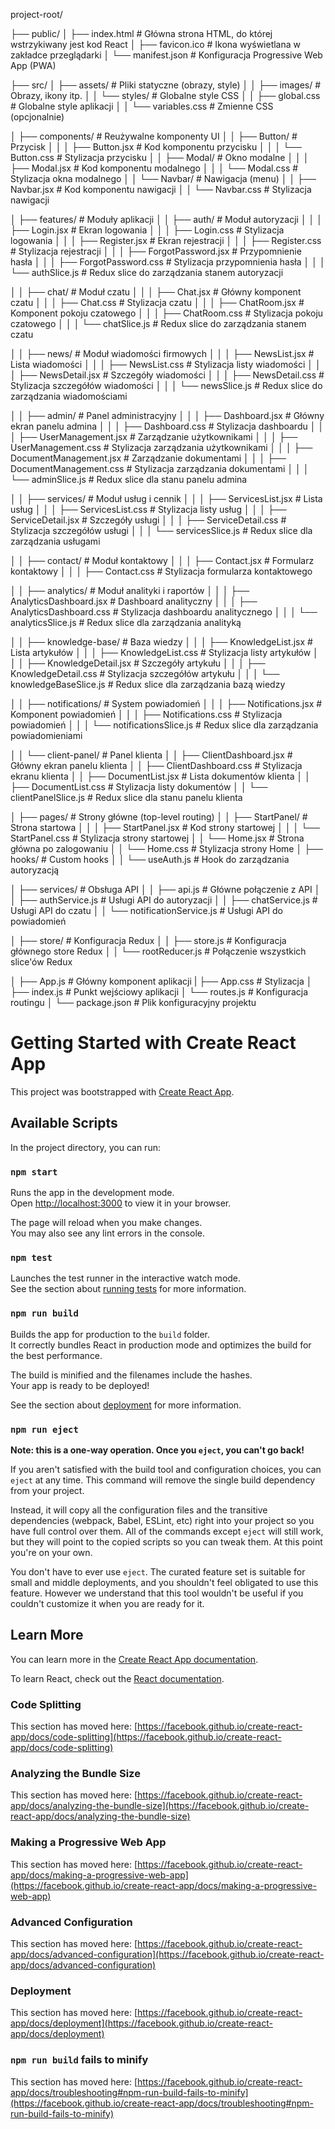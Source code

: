 project-root/


├── public/
│   ├── index.html               # Główna strona HTML, do której wstrzykiwany jest kod React
│   ├── favicon.ico              # Ikona wyświetlana w zakładce przeglądarki
│   └── manifest.json            # Konfiguracja Progressive Web App (PWA)



├── src/
│   ├── assets/                  # Pliki statyczne (obrazy, style)
│   │   ├── images/              # Obrazy, ikony itp.
│   │   └── styles/              # Globalne style CSS
│   │       ├── global.css       # Globalne style aplikacji
│   │       └── variables.css    # Zmienne CSS (opcjonalnie)

│   ├── components/              # Reużywalne komponenty UI
│   │   ├── Button/              # Przycisk
│   │   │   ├── Button.jsx       # Kod komponentu przycisku
│   │   │   └── Button.css       # Stylizacja przycisku
│   │   ├── Modal/               # Okno modalne
│   │   │   ├── Modal.jsx        # Kod komponentu modalnego
│   │   │   └── Modal.css        # Stylizacja okna modalnego
│   │   └── Navbar/              # Nawigacja (menu)
│   │       ├── Navbar.jsx       # Kod komponentu nawigacji
│   │       └── Navbar.css       # Stylizacja nawigacji

│   ├── features/                # Moduły aplikacji
│   │   ├── auth/                # Moduł autoryzacji
│   │   │   ├── Login.jsx        # Ekran logowania
│   │   │   ├── Login.css        # Stylizacja logowania
│   │   │   ├── Register.jsx     # Ekran rejestracji
│   │   │   ├── Register.css     # Stylizacja rejestracji
│   │   │   ├── ForgotPassword.jsx # Przypomnienie hasła
│   │   │   ├── ForgotPassword.css # Stylizacja przypomnienia hasła
│   │   │   └── authSlice.js     # Redux slice do zarządzania stanem autoryzacji

│   │   ├── chat/                # Moduł czatu
│   │   │   ├── Chat.jsx         # Główny komponent czatu
│   │   │   ├── Chat.css         # Stylizacja czatu
│   │   │   ├── ChatRoom.jsx     # Komponent pokoju czatowego
│   │   │   ├── ChatRoom.css     # Stylizacja pokoju czatowego
│   │   │   └── chatSlice.js     # Redux slice do zarządzania stanem czatu

│   │   ├── news/                # Moduł wiadomości firmowych
│   │   │   ├── NewsList.jsx     # Lista wiadomości
│   │   │   ├── NewsList.css     # Stylizacja listy wiadomości
│   │   │   ├── NewsDetail.jsx   # Szczegóły wiadomości
│   │   │   ├── NewsDetail.css   # Stylizacja szczegółów wiadomości
│   │   │   └── newsSlice.js     # Redux slice do zarządzania wiadomościami

│   │   ├── admin/                          # Panel administracyjny
│   │   │   ├── Dashboard.jsx               # Główny ekran panelu admina
│   │   │   ├── Dashboard.css               # Stylizacja dashboardu
│   │   │   ├── UserManagement.jsx          # Zarządzanie użytkownikami
│   │   │   ├── UserManagement.css          # Stylizacja zarządzania użytkownikami
│   │   │   ├── DocumentManagement.jsx      # Zarządzanie dokumentami
│   │   │   ├── DocumentManagement.css      # Stylizacja zarządzania dokumentami
│   │   │   └── adminSlice.js               # Redux slice dla stanu panelu admina

│   │   ├── services/                   # Moduł usług i cennik
│   │   │   ├── ServicesList.jsx        # Lista usług
│   │   │   ├── ServicesList.css        # Stylizacja listy usług
│   │   │   ├── ServiceDetail.jsx       # Szczegóły usługi
│   │   │   ├── ServiceDetail.css       # Stylizacja szczegółów usługi
│   │   │   └── servicesSlice.js        # Redux slice dla zarządzania usługami

│   │   ├── contact/             # Moduł kontaktowy
│   │   │   ├── Contact.jsx      # Formularz kontaktowy
│   │   │   ├── Contact.css      # Stylizacja formularza kontaktowego

│   │   ├── analytics/                      # Moduł analityki i raportów
│   │   │   ├── AnalyticsDashboard.jsx      # Dashboard analityczny
│   │   │   ├── AnalyticsDashboard.css      # Stylizacja dashboardu analitycznego
│   │   │   └── analyticsSlice.js           # Redux slice dla zarządzania analityką

│   │   ├── knowledge-base/             # Baza wiedzy
│   │   │   ├── KnowledgeList.jsx       # Lista artykułów
│   │   │   ├── KnowledgeList.css       # Stylizacja listy artykułów
│   │   │   ├── KnowledgeDetail.jsx     # Szczegóły artykułu
│   │   │   ├── KnowledgeDetail.css     # Stylizacja szczegółów artykułu
│   │   │   └── knowledgeBaseSlice.js   # Redux slice dla zarządzania bazą wiedzy

│   │   ├── notifications/              # System powiadomień
│   │   │   ├── Notifications.jsx       # Komponent powiadomień
│   │   │   ├── Notifications.css       # Stylizacja powiadomień
│   │   │   └── notificationsSlice.js   # Redux slice dla zarządzania powiadomieniami

│   │   └── client-panel/               # Panel klienta
│   │       ├── ClientDashboard.jsx     # Główny ekran panelu klienta
│   │       ├── ClientDashboard.css     # Stylizacja ekranu klienta
│   │       ├── DocumentList.jsx        # Lista dokumentów klienta
│   │       ├── DocumentList.css        # Stylizacja listy dokumentów
│   │       └── clientPanelSlice.js     # Redux slice dla stanu panelu klienta

│   ├── pages/                   # Strony główne (top-level routing)
│   │   ├── StartPanel/          # Strona startowa
│   │   │   ├── StartPanel.jsx   # Kod strony startowej
│   │   │   └── StartPanel.css   # Stylizacja strony startowej
│   │   └── Home.jsx             # Strona główna po zalogowaniu
│   │       └── Home.css         # Stylizacja strony Home
│   ├── hooks/                   # Custom hooks
│   │   └── useAuth.js           # Hook do zarządzania autoryzacją

│   ├── services/                # Obsługa API
│   │   ├── api.js               # Główne połączenie z API
│   │   ├── authService.js       # Usługi API do autoryzacji
│   │   ├── chatService.js       # Usługi API do czatu
│   │   └── notificationService.js # Usługi API do powiadomień

│   ├── store/                   # Konfiguracja Redux
│   │   ├── store.js             # Konfiguracja głównego store Redux
│   │   └── rootReducer.js       # Połączenie wszystkich slice'ów Redux

│   ├── App.js                   # Główny komponent aplikacji
|   ├── App.css                  # Stylizacja
│   ├── index.js                 # Punkt wejściowy aplikacji
│   └── routes.js                # Konfiguracja routingu
│
└── package.json                 # Plik konfiguracyjny projektu






# Getting Started with Create React App

This project was bootstrapped with [Create React App](https://github.com/facebook/create-react-app).

## Available Scripts

In the project directory, you can run:

### `npm start`

Runs the app in the development mode.\
Open [http://localhost:3000](http://localhost:3000) to view it in your browser.

The page will reload when you make changes.\
You may also see any lint errors in the console.

### `npm test`

Launches the test runner in the interactive watch mode.\
See the section about [running tests](https://facebook.github.io/create-react-app/docs/running-tests) for more information.

### `npm run build`

Builds the app for production to the `build` folder.\
It correctly bundles React in production mode and optimizes the build for the best performance.

The build is minified and the filenames include the hashes.\
Your app is ready to be deployed!

See the section about [deployment](https://facebook.github.io/create-react-app/docs/deployment) for more information.

### `npm run eject`

**Note: this is a one-way operation. Once you `eject`, you can't go back!**

If you aren't satisfied with the build tool and configuration choices, you can `eject` at any time. This command will remove the single build dependency from your project.

Instead, it will copy all the configuration files and the transitive dependencies (webpack, Babel, ESLint, etc) right into your project so you have full control over them. All of the commands except `eject` will still work, but they will point to the copied scripts so you can tweak them. At this point you're on your own.

You don't have to ever use `eject`. The curated feature set is suitable for small and middle deployments, and you shouldn't feel obligated to use this feature. However we understand that this tool wouldn't be useful if you couldn't customize it when you are ready for it.

## Learn More

You can learn more in the [Create React App documentation](https://facebook.github.io/create-react-app/docs/getting-started).

To learn React, check out the [React documentation](https://reactjs.org/).

### Code Splitting

This section has moved here: [https://facebook.github.io/create-react-app/docs/code-splitting](https://facebook.github.io/create-react-app/docs/code-splitting)

### Analyzing the Bundle Size

This section has moved here: [https://facebook.github.io/create-react-app/docs/analyzing-the-bundle-size](https://facebook.github.io/create-react-app/docs/analyzing-the-bundle-size)

### Making a Progressive Web App

This section has moved here: [https://facebook.github.io/create-react-app/docs/making-a-progressive-web-app](https://facebook.github.io/create-react-app/docs/making-a-progressive-web-app)

### Advanced Configuration

This section has moved here: [https://facebook.github.io/create-react-app/docs/advanced-configuration](https://facebook.github.io/create-react-app/docs/advanced-configuration)

### Deployment

This section has moved here: [https://facebook.github.io/create-react-app/docs/deployment](https://facebook.github.io/create-react-app/docs/deployment)

### `npm run build` fails to minify

This section has moved here: [https://facebook.github.io/create-react-app/docs/troubleshooting#npm-run-build-fails-to-minify](https://facebook.github.io/create-react-app/docs/troubleshooting#npm-run-build-fails-to-minify)
